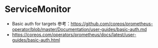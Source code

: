 # ServiceMonitor

* Basic auth for targets 参考：https://github.com/coreos/prometheus-operator/blob/master/Documentation/user-guides/basic-auth.md
* https://coreos.com/operators/prometheus/docs/latest/user-guides/basic-auth.html

